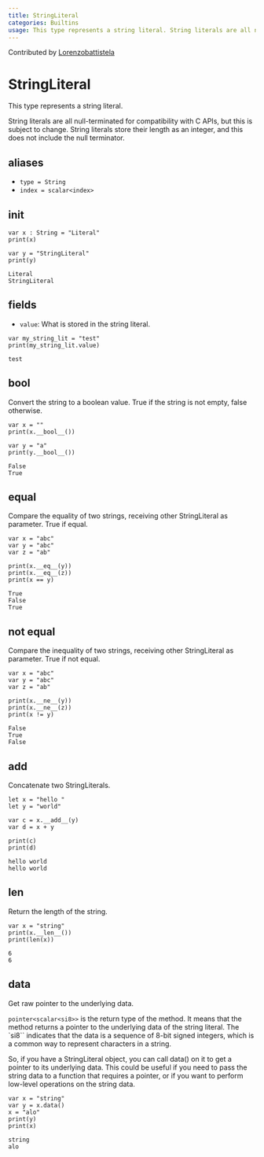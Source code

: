 ```yaml
---
title: StringLiteral
categories: Builtins
usage: This type represents a string literal. String literals are all null-terminated for compatibility with C APIs, but this is subject to change. String literals store their length as an integer, and this does not include the null terminator.
---
```


Contributed by [Lorenzobattistela](https://github.com/Lorenzobattistela)

# StringLiteral

This type represents a string literal.

String literals are all null-terminated for compatibility with C APIs, but this is subject to change. String literals store their length as an integer, and this does not include the null terminator.

## aliases

- `type = String`
- `index = scalar<index>`


## init

```mojo
var x : String = "Literal"
print(x)

var y = "StringLiteral"
print(y)
```

    Literal
    StringLiteral


## fields

- `value`: What is stored in the string literal.

```mojo
var my_string_lit = "test"
print(my_string_lit.value)
```

    test


## bool

Convert the string to a boolean value. True if the string is not empty, false otherwise.

```mojo
var x = ""
print(x.__bool__())

var y = "a"
print(y.__bool__())
```

    False
    True


## equal

Compare the equality of two strings, receiving other StringLiteral as parameter. True if equal.

```mojo
var x = "abc"
var y = "abc"
var z = "ab"

print(x.__eq__(y))
print(x.__eq__(z))
print(x == y)
```

    True
    False
    True


## not equal

Compare the inequality of two strings, receiving other StringLiteral as parameter. True if not equal.

```mojo
var x = "abc"
var y = "abc"
var z = "ab"

print(x.__ne__(y))
print(x.__ne__(z))
print(x != y)
```

    False
    True
    False


## add

Concatenate two StringLiterals.

```mojo
let x = "hello "
let y = "world"

var c = x.__add__(y)
var d = x + y

print(c)
print(d)
```

    hello world
    hello world


## len

Return the length of the string.

```mojo
var x = "string"
print(x.__len__())
print(len(x))
```

    6
    6


## data

Get raw pointer to the underlying data.

`pointer<scalar<si8>>` is the return type of the method. It means that the method returns a pointer to the underlying data of the string literal. The `si8`` indicates that the data is a sequence of 8-bit signed integers, which is a common way to represent characters in a string.

So, if you have a StringLiteral object, you can call data() on it to get a pointer to its underlying data. This could be useful if you need to pass the string data to a function that requires a pointer, or if you want to perform low-level operations on the string data.

```mojo
var x = "string"
var y = x.data()
x = "alo"
print(y)
print(x)
```

    string
    alo

<CommentService />